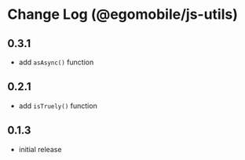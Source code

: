 # Change Log (@egomobile/js-utils)

## 0.3.1

- add `asAsync()` function

## 0.2.1

- add `isTruely()` function

## 0.1.3

- initial release
